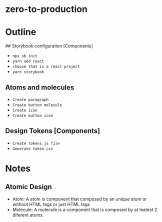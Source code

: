 # zero-to-production

# Outline
## Storybook configuration [Components]
- `npx sb init`
- `yarn add react`
- `choose that is a react project`
- `yarn storybook`
## Atoms and molecules
- `Create paragraph`
- `Create button molecule`
- `Create icon`
- `Create button icon`
## Design Tokens [Components]
- `Create tokens.js file`
- `Generate token css`

# Notes
## Atomic Design
- Atom: A atom is component that composed by an unique atom or without HTML tags or just HTML tags  
- Molecule: A molecule is a component that is composed by at leatest 2 diferent atoms.
